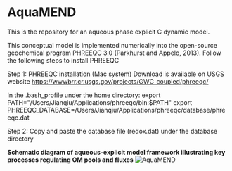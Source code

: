 # AquaMEND
This is the repository for an aqueous phase explicit C dynamic model.

This conceptual model is implemented numerically into the open-source geochemical program PHREEQC 3.0 (Parkhurst and Appelo, 2013).
Follow the following steps to install PHREEQC

Step 1: PHREEQC installation (Mac system) Download is available on USGS website https://wwwbrr.cr.usgs.gov/projects/GWC_coupled/phreeqc/

In the .bash_profile under the home directory:
export PATH="/Users/Jianqiu/Applications/phreeqc/bin:$PATH" export PHREEQC_DATABASE=/Users/Jianqiu/Applications/phreeqc/database/phreeqc.dat

Step 2: Copy and paste the database file (redox.dat) under the database directory


**Schematic diagram of aqueous-explicit model framework illustrating key processes regulating OM pools and fluxes**
![AquaMEND](https://user-images.githubusercontent.com/16612176/98896388-ae507900-245d-11eb-9cc5-151464f2354f.png)
